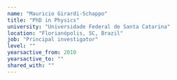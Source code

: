 ```yaml
---
name: "Mauricio Girardi-Schappo"
title: "PhD in Physics"
university: "Universidade Federal de Santa Catarina"
location: "Florianópolis, SC, Brazil"
job: "Principal investigator"
level: ""
yearsactive_from: 2010
yearsactive_to: ""
shared_with: ""
---
```

